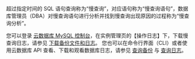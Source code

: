 超过指定时间的 SQL 语句查询称为“慢查询”，对应语句称为“慢查询语句”，数据库管理员（DBA）对慢查询语句进行分析并找到慢查询出现原因的过程称为“慢查询分析”。

您可以登录 [云数据库 MySQL 控制台](https://console.cloud.tencent.com/cdb)，在实例管理页的【操作日志】下，下载慢查询日志，请参见 <a href="https://intl.cloud.tencent.com/document/product/236/7274" target="_blank">下载备份文件和日志</a>。
您也可以在命令行界面（CLI）或者使用云数据库 API 查看、下载和观看数据库日志，请参见 [查询备份](http://intl.cloud.tencent.com/document/product/236/15842) 与 [查询日志](http://intl.cloud.tencent.com/document/product/236/15843)。

